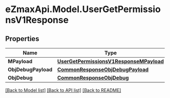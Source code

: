 
# eZmaxApi.Model.UserGetPermissionsV1Response

## Properties

Name | Type | Description | Notes
------------ | ------------- | ------------- | -------------
**MPayload** | [**UserGetPermissionsV1ResponseMPayload**](UserGetPermissionsV1ResponseMPayload.md) |  | 
**ObjDebugPayload** | [**CommonResponseObjDebugPayload**](CommonResponseObjDebugPayload.md) |  | [optional] 
**ObjDebug** | [**CommonResponseObjDebug**](CommonResponseObjDebug.md) |  | [optional] 

[[Back to Model list]](../README.md#documentation-for-models)
[[Back to API list]](../README.md#documentation-for-api-endpoints)
[[Back to README]](../README.md)

